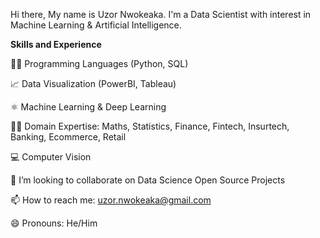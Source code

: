 Hi there, My name is Uzor Nwokeaka. I'm a Data Scientist with interest in Machine Learning & Artificial Intelligence.  

**Skills and Experience**

👩‍💻 Programming Languages (Python, SQL)

📈 Data Visualization (PowerBI, Tableau)

⚛ Machine Learning & Deep Learning

👩‍💻 Domain Expertise: Maths, Statistics, Finance, Fintech, Insurtech, Banking, Ecommerce, Retail

💻 Computer Vision

👯 I’m looking to collaborate on Data Science Open Source Projects

📫 How to reach me: uzor.nwokeaka@gmail.com

😄 Pronouns: He/Him


